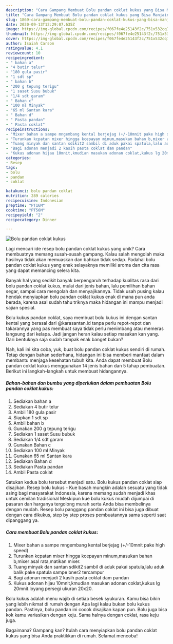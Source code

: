 ```yaml
---
description: "Cara Gampang Membuat Bolu pandan coklat kukus yang Bisa Manjain Lidah"
title: "Cara Gampang Membuat Bolu pandan coklat kukus yang Bisa Manjain Lidah"
slug: 1869-cara-gampang-membuat-bolu-pandan-coklat-kukus-yang-bisa-manjain-lidah
date: 2020-09-13T12:29:07.635Z
image: https://img-global.cpcdn.com/recipes/f067fe4e25143f2c/751x532cq70/bolu-pandan-coklat-kukus-foto-resep-utama.jpg
thumbnail: https://img-global.cpcdn.com/recipes/f067fe4e25143f2c/751x532cq70/bolu-pandan-coklat-kukus-foto-resep-utama.jpg
cover: https://img-global.cpcdn.com/recipes/f067fe4e25143f2c/751x532cq70/bolu-pandan-coklat-kukus-foto-resep-utama.jpg
author: Isaiah Carson
ratingvalue: 4.1
reviewcount: 10
recipeingredient:
- " bahan a"
- "4 butir telur"
- "180 gula pasir"
- "1 sdt sp"
- " bahan b"
- "200 g tepung terigu"
- "1 saset Susu bubuk"
- "1/4 sdt garam"
- " Bahan c"
- "100 ml Minyak"
- "65 ml Santan kara"
- " Bahan d"
- " Pasta pandan"
- " Pasta coklat"
recipeinstructions:
- "Mixer bahan a sampe mngembang kental berjejag (+/-10mnit pake high speed)"
- "Turunkan kcpatan mixer hingga kcepayan minum,masukan bahan b,mixer asal rata,matikan mixer."
- "Tuang minyak dan santan sdikit2 sambil di aduk pakai spatula,lalu aduk balik pake spatula sampe bner2 tercampur"
- "Bagi adonan menjadi 2 kasih pasta coklat dam pandan"
- "Kukus adonan hijau 10mnit,kmudian masukan adonan coklat,kukus lg 20mnit.loyang persegi ukuran 20x20."
categories:
- Resep
tags:
- bolu
- pandan
- coklat

katakunci: bolu pandan coklat 
nutrition: 289 calories
recipecuisine: Indonesian
preptime: "PT16M"
cooktime: "PT56M"
recipeyield: "2"
recipecategory: Dinner

---
```



![Bolu pandan coklat kukus](https://img-global.cpcdn.com/recipes/f067fe4e25143f2c/751x532cq70/bolu-pandan-coklat-kukus-foto-resep-utama.jpg)

Lagi mencari ide resep bolu pandan coklat kukus yang unik? Cara membuatnya memang susah-susah gampang. Kalau salah mengolah maka hasilnya tidak akan memuaskan dan bahkan tidak sedap. Padahal bolu pandan coklat kukus yang enak selayaknya memiliki aroma dan cita rasa yang dapat memancing selera kita.

Banyak hal yang sedikit banyak berpengaruh terhadap kualitas rasa dari bolu pandan coklat kukus, mulai dari jenis bahan, lalu pemilihan bahan segar, sampai cara mengolah dan menyajikannya. Tidak usah pusing kalau hendak menyiapkan bolu pandan coklat kukus enak di mana pun anda berada, karena asal sudah tahu triknya maka hidangan ini mampu menjadi sajian spesial.

Bolu kukus pandan coklat, saya membuat bolu kukus ini dengan santan kental yang berasal dari @karasantan.id tanpa perlu repot-repot dan takarannya yang pas membuat saya tidak perlu menimbang atau memeras langsung dari kelapa. Jadi jangan heran kalau setiap masakan kan yang. Dari bentuknya saja sudah tampak enak banget bukan?


Nah, kali ini kita coba, yuk, buat bolu pandan coklat kukus sendiri di rumah. Tetap dengan bahan sederhana, hidangan ini bisa memberi manfaat dalam membantu menjaga kesehatan tubuh kita. Anda dapat membuat Bolu pandan coklat kukus menggunakan 14 jenis bahan dan 5 tahap pembuatan. Berikut ini langkah-langkah untuk membuat hidangannya.

<!--inarticleads1-->

##### Bahan-bahan dan bumbu yang diperlukan dalam pembuatan Bolu pandan coklat kukus:

1. Sediakan  bahan a
1. Sediakan 4 butir telur
1. Ambil 180 gula pasir
1. Siapkan 1 sdt sp
1. Ambil  bahan b
1. Gunakan 200 g tepung terigu
1. Sediakan 1 saset Susu bubuk
1. Sediakan 1/4 sdt garam
1. Gunakan  Bahan c
1. Sediakan 100 ml Minyak
1. Gunakan 65 ml Santan kara
1. Sediakan  Bahan d
1. Sediakan  Pasta pandan
1. Ambil  Pasta coklat


Satukan kedua bolu tersebut menjadi satu. Bolu kukus pandan coklat siap disajikan. Resep bolu kukus - Kue basah mungkin adalah sesuatu yang tidak asing bagi masyarakat Indonesia, karena memang sudah menjadi khas untuk cemilan tradisional Meskipun kue bolu kukus mudah dijumpai di pasaran dan harganya tergolong murah serta Anda bisa membelinya dengan mudah. Resep bolu panggang pandan coklat ini bisa juga dibuat dengan cara dikukus, step by step proses pembuatannya sama seperti saat dipanggang ya. 

<!--inarticleads2-->

##### Cara membuat Bolu pandan coklat kukus:

1. Mixer bahan a sampe mngembang kental berjejag (+/-10mnit pake high speed)
1. Turunkan kcpatan mixer hingga kcepayan minum,masukan bahan b,mixer asal rata,matikan mixer.
1. Tuang minyak dan santan sdikit2 sambil di aduk pakai spatula,lalu aduk balik pake spatula sampe bner2 tercampur
1. Bagi adonan menjadi 2 kasih pasta coklat dam pandan
1. Kukus adonan hijau 10mnit,kmudian masukan adonan coklat,kukus lg 20mnit.loyang persegi ukuran 20x20.


Bolu kukus adalah menu wajib di setiap besek syukuran. Kamu bisa bikin yang lebih nikmat di rumah dengan Apa lagi kalau bukan bolu kukus pandan. Pastinya, bolu pandan ini cocok disajikan kapan pun. Bolu juga bisa kok kamu variasikan dengan keju. Sama halnya dengan coklat, rasa keju juga. 

Bagaimana? Gampang kan? Itulah cara menyiapkan bolu pandan coklat kukus yang bisa Anda praktikkan di rumah. Selamat mencoba!
